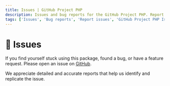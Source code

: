 ```yaml
---
title: Issues | GitHub Project PHP
description: Issues and bug reports for the GitHub Project PHP. Report issues and bugs for the GitHub Project PHP. Get the list of all issues available in the GitHub Project PHP.
tags: ['Issues', 'Bug reports', 'Report issues', 'GitHub Project PHP Issues', 'GitHub Project PHP Bug Reports', 'Support']
---
```


<head>
  <meta name="robots" content="index,follow" />
  <meta name="author" content="CSlant" />
  <meta name="generator" content="Docusaurus" />
  <meta name="theme-color" content="#2e8555" />
  
  <link rel="canonical" href="https://docs.cslant.com/github-project-php/support/issues" />
  
  <meta property="og:title" content="Issues | GitHub Project PHP" />
  <meta property="og:description" content="Issues and bug reports for the GitHub Project PHP. Report issues and bugs for the GitHub Project PHP. Get the list of all issues available in the GitHub Proj..." />
  <meta property="og:type" content="article" />
  <meta property="og:url" content="https://docs.cslant.com/github-project-php/support/issues" />
  <meta property="og:site_name" content="GitHub Project PHP Documentation" />
  <meta property="og:locale" content="en_US" />
  
  <meta name="twitter:card" content="summary_large_image" />
  <meta name="twitter:title" content="Issues | GitHub Project PHP" />
  <meta name="twitter:description" content="Issues and bug reports for the GitHub Project PHP. Report issues and bugs for the GitHub Project PHP. Get the list of all issues available in the GitHub Proj..." />
  <meta name="twitter:creator" content="@cslantofficial" />
  <meta name="twitter:site" content="@cslantofficial" />
  
  <meta name="format-detection" content="telephone=no" />
  <meta name="mobile-web-app-capable" content="yes" />
  <meta name="apple-mobile-web-app-capable" content="yes" />
  <meta name="apple-mobile-web-app-status-bar-style" content="default" />
  
  <meta property="article:published_time" content="2025-07-21T00:00:00Z" />
  <meta property="article:modified_time" content="2025-07-21T00:00:00Z" />
  <meta property="article:author" content="CSlant" />
  <meta property="article:section" content="Documentation" />
  
  </head>

# 📢 Issues

If you find yourself stuck using this package, found a bug, or have a feature request. Please open an issue on [GitHub](https://github.com/cslant/github-project-php/issues).

We appreciate detailed and accurate reports that help us identify and replicate the issue.
